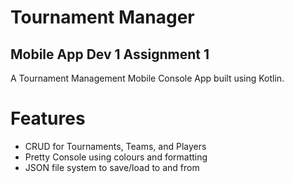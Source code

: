 # Tournament Manager

## Mobile App Dev 1 Assignment 1

A Tournament Management Mobile Console App built using Kotlin. 
# Features
- CRUD for Tournaments, Teams, and Players
- Pretty Console using colours and formatting
- JSON file system to save/load to and from
